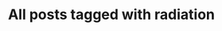 ---
layout: tag
title: "All posts tagged with radiation"
permalink: /weblog/tags/radiation/
taxonomy: radiation
---